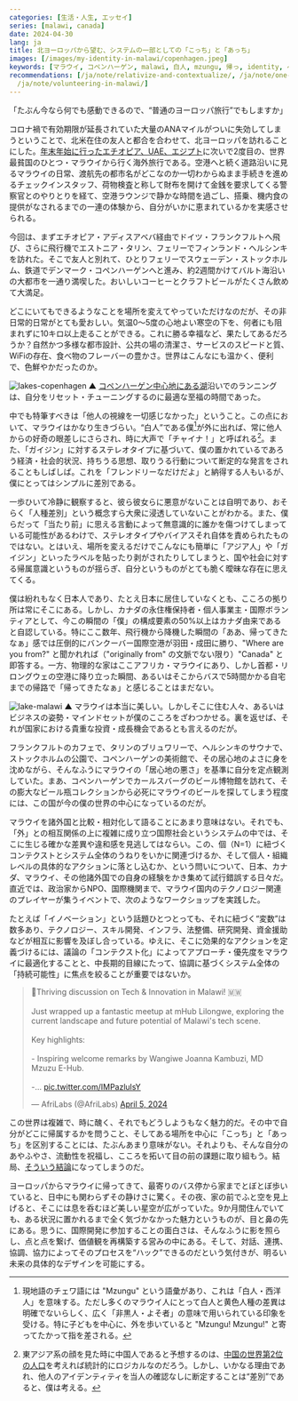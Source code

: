 ```yaml
---
categories: [生活・人生, エッセイ]
series: [malawi, canada]
date: 2024-04-30
lang: ja
title: 北ヨーロッパから望む、システムの一部としての「こっち」と「あっち」
images: [/images/my-identity-in-malawi/copenhagen.jpeg]
keywords: [マラウイ, コペンハーゲン, malawi, 白人, mzungu, 帰っ, identity, ヘルシンキ, フランクフルト, フェリー]
recommendations: [/ja/note/relativize-and-contextualize/, /ja/note/one-year-in-malawi/,
  /ja/note/volunteering-in-malawi/]
---
```


「たぶん今なら何でも感動できるので、“普通のヨーロッパ旅行”でもしますか」

コロナ禍で有効期限が延長されていた大量のANAマイルがついに失効してしまうということで、北米在住の友人と都合を合わせて、北ヨーロッパを訪れることにした。[年末年始に行ったエチオピア、UAE、エジプト](/ja/note/relativize-and-contextualize/)に次いで2度目の、世界最貧国のひとつ・マラウイから行く海外旅行である。空港へと続く道路沿いに見るマラウイの日常、渡航先の都市名がどこなのか一切わからぬまま手続きを進めるチェックインスタッフ、荷物検査と称して財布を開けて金銭を要求してくる警察官とのやりとりを経て、空港ラウンジで静かな時間を過ごし、搭乗、機内食の提供がなされるまでの一連の体験から、自分がいかに恵まれているかを実感させられる。

今回は、まずエチオピア・アディスアベバ経由でドイツ・フランクフルトへ飛び、さらに飛行機でエストニア・タリン、フェリーでフィンランド・ヘルシンキを訪れた。そこで友人と別れて、ひとりフェリーでスウェーデン・ストックホルム、鉄道でデンマーク・コペンハーゲンへと進み、約2週間かけてバルト海沿いの大都市を一通り満喫した。おいしいコーヒーとクラフトビールがたくさん飲めて大満足。

どこにいてもできるようなことを場所を変えてやっていただけなのだが、その非日常的日常がとても愛おしい。気温0〜5度の心地よい寒空の下を、何者にも阻まれずに10キロ以上走ることができる。これに勝る幸福など、果たしてあるだろうか？自然かつ多様な都市設計、公共の場の清潔さ、サービスのスピードと質、WiFiの存在、食べ物のフレーバーの豊かさ。世界はこんなにも温かく、便利で、色鮮やかだったのか。

![lakes-copenhagen](/images/my-identity-in-malawi/copenhagen.jpeg)
▲ [コペンハーゲン中心地にある湖](https://en.wikipedia.org/wiki/The_Lakes,_Copenhagen)沿いでのランニングは、自分をリセット・チューニングするのに最適な至福の時間であった。

中でも特筆すべきは「他人の視線を一切感じなかった」ということ。この点において、マラウイはかなり生きづらい。“白人”である僕[^1]が外に出れば、常に他人からの好奇の眼差しにさらされ、時に大声で「チャイナ！」と呼ばれる[^2]。また、「ガイジン」に対するステレオタイプに基づいて、僕の置かれているであろう経済・社会的状況、持ちうる思想、取りうる行動について断定的な発言をされることもしばしば。これを「フレンドリーなだけだよ」と納得する人もいるが、僕にとってはシンプルに差別である。

一歩ひいて冷静に観察すると、彼ら彼女らに悪意がないことは自明であり、おそらく「人種差別」という概念すら大衆に浸透していないことがわかる。また、僕らだって「当たり前」に思える言動によって無意識的に誰かを傷つけてしまっている可能性があるわけで、ステレオタイプやバイアスそれ自体を責められたものではない。とはいえ、場所を変えるだけでこんなにも簡単に「アジア人」や「ガイジン」といったラベルを貼ったり剥がされたりしてしまうと、国や社会に対する帰属意識というものが揺らぎ、自分というものがとても脆く曖昧な存在に思えてくる。

僕は紛れもなく日本人であり、たとえ日本に居住していなくとも、こころの拠り所は常にそこにある。しかし、カナダの永住権保持者・個人事業主・国際ボランティアとして、今この瞬間の「僕」の構成要素の50%以上はカナダ由来であると自認している。特にここ数年、飛行機から降機した瞬間の「ああ、帰ってきたなぁ」感では圧倒的にバンクーバー国際空港が羽田・成田に勝り、"Where are you from?" と聞かれれば（"originally from" の文脈でない限り）"Canada" と即答する。一方、物理的な家はここアフリカ・マラウイにあり、しかし首都・リロングウェの空港に降り立った瞬間、あるいはそこからバスで5時間かかる自宅までの帰路で「帰ってきたなぁ」と感じることはまだない。

![lake-malawi](/images/my-identity-in-malawi/malawi.jpeg)
▲ マラウイは本当に美しい。しかしそこに住む人々、あるいはビジネスの姿勢・マインドセットが僕のこころをざわつかせる。裏を返せば、それが国家における貴重な投資・成長機会であるとも言えるのだが。

フランクフルトのカフェで、タリンのブリュワリーで、ヘルシンキのサウナで、ストックホルムの公園で、コペンハーゲンの美術館で、その居心地のよさに身を沈めながら、そんなふうにマラウイの「居心地の悪さ」を基準に自分を定点観測していた。まあ、コペンハーゲンでカールスバーグのビール博物館を訪れて、その膨大なビール瓶コレクションから必死にマラウイのビールを探してしまう程度には、この国が今の僕の世界の中心になっているのだが。

マラウイを諸外国と比較・相対化して語ることにあまり意味はない。それでも、「外」との相互関係の上に複雑に成り立つ国際社会というシステムの中では、そこに生じる確かな差異や違和感を見逃してはならい。この、個（N=1）に紐づくコンテクストとシステム全体のうねりをいかに関連づけるか、そして個人・組織レベルの具体的なアクションに落とし込むか、という問いについて、日本、カナダ、マラウイ、その他諸外国での自身の経験をかき集めて試行錯誤する日々だ。直近では、政治家からNPO、国際機関まで、マラウイ国内のテクノロジー関連のプレイヤーが集うイベントで、次のようなワークショップを実践した。

<script defer class="speakerdeck-embed" data-id="4adba91b0d674fd8850939508c1c5edc" data-ratio="1.7772511848341233" src="//speakerdeck.com/assets/embed.js"></script>

たとえば「イノベーション」という話題ひとつとっても、それに紐づく“変数”は数多あり、テクノロジー、スキル開発、インフラ、法整備、研究開発、資金援助などが相互に影響を及ぼし合っている。ゆえに、そこに効果的なアクションを定義づけるには、議論の「コンテクスト化」によってアプローチ・優先度をマラウイに最適化することと、中長期的目線にたって、協調に基づくシステム全体の「持続可能性」に焦点を絞ることが重要ではないか。

<blockquote class="twitter-tweet"><p lang="en" dir="ltr">🤝Thriving discussion on Tech &amp; Innovation in Malawi! 🇲🇼<br><br>Just wrapped up a fantastic meetup at mHub Lilongwe, exploring the current landscape and future potential of Malawi&#39;s tech scene.<br><br>Key highlights:<br><br>- Inspiring welcome remarks by Wangiwe Joanna Kambuzi, MD Mzuzu E-Hub.<br><br>-… <a href="https://t.co/IMPazlulsY">pic.twitter.com/IMPazlulsY</a></p>&mdash; AfriLabs (@AfriLabs) <a href="https://twitter.com/AfriLabs/status/1776317708541276584?ref_src=twsrc%5Etfw">April 5, 2024</a></blockquote> <script async src="https://platform.twitter.com/widgets.js" charset="utf-8"></script>

この世界は複雑で、時に醜く、それでもどうしようもなく魅力的だ。その中で自分がどこに帰属するかを問うこと、そしてある場所を中心に「こっち」と「あっち」を区別することには、たぶんあまり意味がない。それよりも、そんな自分のあやふやさ、流動性を祝福し、こころを拓いて目の前の課題に取り組もう。結局、[そういう結論](/ja/note/search-for-identity/)になってしまうのだ。

ヨーロッパからマラウイに帰ってきて、最寄りのバス停から家までとぼとぼ歩いていると、日中にも関わらずその静けさに驚く。その夜、家の前でふと空を見上げると、そこには息を呑むほど美しい星空が広がっていた。9か月間住んでいても、ある状況に置かれるまで全く気づかなかった魅力というものが、目と鼻の先にある。思うに、国際開発に参加することの面白さは、そんなふうに影を照らし、点と点を繋げ、価値観を再構築する営みの中にある。そして、対話、連携、協調、協力によってそのプロセスを“ハック”できるのだという気付きが、明るい未来の具体的なデザインを可能にする。

[^1]: 現地語のチェワ語には "Mzungu" という語彙があり、これは「白人・西洋人」を意味する。ただし多くのマラウイ人にとって白人と黄色人種の差異は明確でないらしく、広く「非黒人・よそ者」の意味で用いられている印象を受ける。特に子どもを中心に、外を歩いていると "Mzungu! Mzungu!" と寄ってたかって指を差される。
[^2]: 東アジア系の顔を見た時に中国人であると予想するのは、[中国の世界第2位の人口](https://worldpopulationreview.com/)を考えれば統計的にロジカルなのだろう。しかし、いかなる理由であれ、他人のアイデンティティを当人の確認なしに断定することは“差別”であると、僕は考える。
